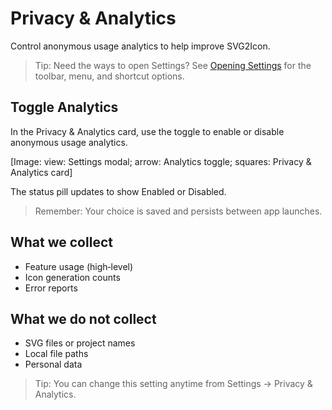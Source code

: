 # Privacy & Analytics

Control anonymous usage analytics to help improve SVG2Icon.

> Tip: Need the ways to open Settings? See [Opening Settings](opening-settings.md) for the toolbar, menu, and shortcut options.

## Toggle Analytics
In the Privacy & Analytics card, use the toggle to enable or disable anonymous usage analytics.

[Image: view: Settings modal; arrow: Analytics toggle; squares: Privacy & Analytics card]

The status pill updates to show Enabled or Disabled.

> Remember: Your choice is saved and persists between app launches.

## What we collect
- Feature usage (high‑level)
- Icon generation counts
- Error reports

## What we do not collect
- SVG files or project names
- Local file paths
- Personal data

> Tip: You can change this setting anytime from Settings → Privacy & Analytics.
